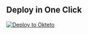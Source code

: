 
## Deploy in One Click
[![Deploy to Okteto](https://okteto.com/develop-okteto.svg)](https://cloud.okteto.com/deploy?repository=https://github.com/Nathan4374/Nexus-web/)
